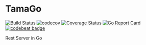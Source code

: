 # TamaGo

[![Build Status](https://travis-ci.org/SebastienBoisard/TamaGo.svg?branch=master)](https://travis-ci.org/SebastienBoisard/TamaGo)
[![codecov](https://codecov.io/gh/SebastienBoisard/TamaGo/branch/master/graph/badge.svg)](https://codecov.io/gh/SebastienBoisard/TamaGo)
[![Coverage Status](https://coveralls.io/repos/github/SebastienBoisard/TamaGo/badge.svg)](https://coveralls.io/github/SebastienBoisard/TamaGo)
[![Go Report Card](https://goreportcard.com/badge/github.com/SebastienBoisard/TamaGo)](https://goreportcard.com/report/github.com/SebastienBoisard/TamaGo)
[![codebeat badge](https://codebeat.co/badges/072b5178-c192-4b3f-99c0-bae916589180)](https://codebeat.co/projects/github-com-sebastienboisard-tamago)

Rest Server in Go

